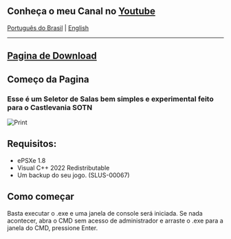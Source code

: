 ## Conheça o meu Canal no [Youtube](https://www.youtube.com/channel/UClAmzmIgj22vX8lia9-om-w)

[Português do Brasil](https://github.com/CoffeeLoader/SOTN-Room-Selector) |
[English]()

---

## [Pagina de Download](https://github.com/CoffeeLoader/SOTN-Multiplayer/releases)

## Começo da Pagina

### Esse é um Seletor de Salas bem simples e experimental feito para o Castlevania SOTN

![Print](https://user-images.githubusercontent.com/36766041/196029834-45f50bab-e0bb-4361-8059-e2ecdf21d7f7.PNG)

## Requisitos:

* ePSXe 1.8
* Visual C++ 2022 Redistributable
* Um backup do seu jogo. (SLUS-00067)

## Como começar
Basta executar o .exe e uma janela de console será iniciada. Se nada acontecer, abra o CMD sem acesso de administrador e arraste o .exe para a janela do CMD, pressione Enter.
